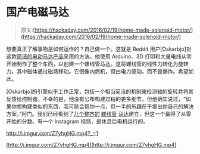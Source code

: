 # 国产电磁马达

> 原文:[https://hackaday.com/2016/02/19/home-made-solenoid-motor/](https://hackaday.com/2016/02/19/home-made-solenoid-motor/)

想要真正了解事物是如何运作的？自己做一个。这就是 Reddit 用户[Oskarbjo]对这款[简洁的电动马达产品](https://www.reddit.com/r/arduino/comments/46539i/i_made_an_arduino_controlled_electric_motor/)采用的方法。他使用 Arduino、3D 打印和大量电线从零开始制作了整个东西，以创建一个螺线管马达。这将螺线管的线性力转化为旋转力，其中磁体通过磁场移动。它很像内燃机，但由电力驱动，而不是爆炸。希望如此。

[Oskarbjo]的引擎似乎工作正常，包括一个相当简洁的机制来检测轴的旋转并将其反馈给控制器。不幸的是，他没有公布构建过程的更多细节，但他确实说过，“如果你想构建类似的东西，我可能会帮你一点，但一半的乐趣在于提出你自己的解决方案。”阿门。我们已经看到了[几个整齐的](http://hackaday.com/2015/10/05/radial-solenoid-engine-is-undeniably-cool/) [螺线管](http://hackaday.com/2015/02/21/spin-up-an-old-hard-drive-with-a-solenoid-motor/) [马达](http://hackaday.com/2013/02/04/building-a-linear-motor/)建立，但这一个赢得了从零开始的分数。有一个 Instagram 视频，是休息后电机运行的。

 <http://i.imgur.com/Z7yhgHG.mp4?_=1>

[http://i.imgur.com/Z7yhgHG.mp4](http://i.imgur.com/Z7yhgHG.mp4)